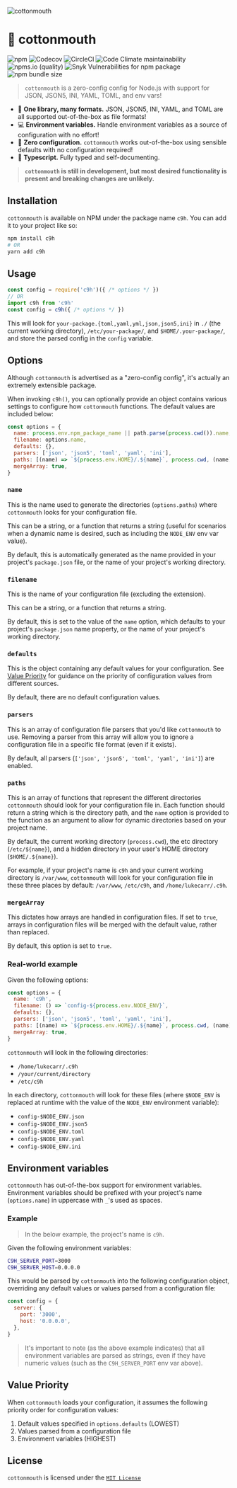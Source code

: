 ![cottonmouth](https://user-images.githubusercontent.com/24438483/126182599-b04d8b13-6786-45e7-80be-3cdbb8086a05.png)

# 🐍 cottonmouth

![npm](https://img.shields.io/npm/v/c9h)
![Codecov](https://img.shields.io/codecov/c/gh/lukecarr/c9h)
![CircleCI](https://img.shields.io/circleci/build/gh/lukecarr/c9h)
![Code Climate maintainability](https://img.shields.io/codeclimate/maintainability/lukecarr/c9h)
![npms.io (quality)](https://img.shields.io/npms-io/final-score/c9h?label=npms.io%20score)
![Snyk Vulnerabilities for npm package](https://img.shields.io/snyk/vulnerabilities/npm/c9h)
![npm bundle size](https://img.shields.io/bundlephobia/minzip/c9h)

> `cottonmouth` is a zero-config config for Node.js with support for JSON, JSON5, INI, YAML, TOML, and env vars!

* 📁 **One library, many formats.** JSON, JSON5, INI, YAML, and TOML are all supported out-of-the-box as file formats!
* 💻 **Environment variables.** Handle environment variables as a source of configuration with no effort!
* 💯 **Zero configuration.** `cottonmouth` works out-of-the-box using sensible defaults with no configuration required!
* 💪 **Typescript.** Fully typed and self-documenting.

> **`cottonmouth` is still in development, but most desired functionality is present and breaking changes are unlikely.**

## Installation

`cottonmouth` is available on NPM under the package name `c9h`. You can add it to your project like so:

```bash
npm install c9h
# OR
yarn add c9h
```

## Usage

```js
const config = require('c9h')({ /* options */ })
// OR
import c9h from 'c9h'
const config = c9h({ /* options */ })
```

This will look for `your-package.{toml,yaml,yml,json,json5,ini}` in `./` (the current working directory), `/etc/your-package/`, and `$HOME/.your-package/`, and store the parsed config in the `config` variable.

## Options

Although `cottonmouth` is advertised as a "zero-config config", it's actually an extremely extensible package.

When invoking `c9h()`, you can optionally provide an object contains various settings to configure how `cottonmouth` functions. The default values are included below:

```js
const options = {
  name: process.env.npm_package_name || path.parse(process.cwd()).name,
  filename: options.name,
  defaults: {},
  parsers: ['json', 'json5', 'toml', 'yaml', 'ini'],
  paths: [(name) => `${process.env.HOME}/.${name}`, process.cwd, (name) => `/etc/${name}`],
  mergeArray: true,
}
```

### `name`

This is the name used to generate the directories (`options.paths`) where `cottonmouth` looks for your configuration file.

This can be a string, or a function that returns a string (useful for scenarios when a dynamic name is desired, such as including the `NODE_ENV` env var value).

By default, this is automatically generated as the name provided in your project's `package.json` file, or the name of your project's working directory.

### `filename`

This is the name of your configuration file (excluding the extension).

This can be a string, or a function that returns a string.

By default, this is set to the value of the `name` option, which defaults to your project's `package.json` name property, or the name of your project's working directory.

### `defaults`

This is the object containing any default values for your configuration. See [Value Priority](#value-priority) for guidance on the priority of configuration values from different sources.

By default, there are no default configuration values.

### `parsers`

This is an array of configuration file parsers that you'd like `cottonmouth` to use. Removing a parser from this array will allow you to ignore a configuration file in a specific file format (even if it exists).

By default, all parsers (`['json', 'json5', 'toml', 'yaml', 'ini']`) are enabled.

### `paths`

This is an array of functions that represent the different directories `cottonmouth` should look for your configuration file in. Each function should return a string which is the directory path, and the `name` option is provided to the function as an argument to allow for dynamic directories based on your project name.

By default, the current working directory (`process.cwd`), the etc directory (``/etc/${name}``), and a hidden directory in your user's HOME directory (``$HOME/.${name}``).

For example, if your project's name is `c9h` and your current working directory is `/var/www`, `cottonmouth` will look for your configuration file in these three places by default: `/var/www`, `/etc/c9h`, and `/home/lukecarr/.c9h`.

### `mergeArray`

This dictates how arrays are handled in configuration files. If set to `true`, arrays in configuration files will be merged with the default value, rather than replaced.

By default, this option is set to `true`.

### Real-world example

Given the following options:

```js
const options = {
  name: 'c9h',
  filename: () => `config-${process.env.NODE_ENV}`,
  defaults: {},
  parsers: ['json', 'json5', 'toml', 'yaml', 'ini'],
  paths: [(name) => `${process.env.HOME}/.${name}`, process.cwd, (name) => `/etc/${name}`],
  mergeArray: true,
}
```

`cottonmouth` will look in the following directories:

* `/home/lukecarr/.c9h`
* `/your/current/directory`
* `/etc/c9h`

In each directory, `cottonmouth` will look for these files (where `$NODE_ENV` is replaced at runtime with the value of the `NODE_ENV` environment variable):

* `config-$NODE_ENV.json`
* `config-$NODE_ENV.json5`
* `config-$NODE_ENV.toml`
* `config-$NODE_ENV.yaml`
* `config-$NODE_ENV.ini`

## Environment variables

`cottonmouth` has out-of-the-box support for environment variables. Environment variables should be prefixed with your project's name (`options.name`) in uppercase with `_`'s used as spaces.

### Example

> In the below example, the project's name is `c9h`.

Given the following environment variables:

```bash
C9H_SERVER_PORT=3000
C9H_SERVER_HOST=0.0.0.0
```

This would be parsed by `cottonmouth` into the following configuration object, overriding any default values or values parsed from a configuration file:

```js
const config = {
  server: {
    port: '3000',
    host: '0.0.0.0',
  },
}
```

> It's important to note (as the above example indicates) that all environment variables are parsed as strings, even if they have numeric values (such as the `C9H_SERVER_PORT` env var above).

## Value Priority

When `cottonmouth` loads your configuration, it assumes the following priority order for configuration values:

1. Default values specified in `options.defaults` (LOWEST)
2. Values parsed from a configuration file
3. Environment variables (HIGHEST)

## License

`cottonmouth` is licensed under the [`MIT License`](LICENSE)
